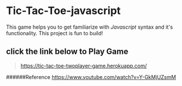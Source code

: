# Tic-Tac-Toe-javascript
This game helps you to get familiarize with _Javascript_ syntax and it's functionality. This project is fun to build!
## click the link below to **Play Game**
>https://tic-tac-toe-twoplayer-game.herokuapp.com/

######Reference
https://www.youtube.com/watch?v=Y-GkMjUZsmM
